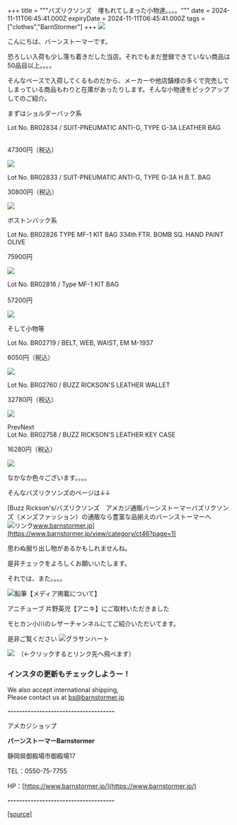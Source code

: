 +++
title = """バズリクソンズ　埋もれてしまった小物達。。。。"""
date = 2024-11-11T06:45:41.000Z
expiryDate = 2024-11-11T06:45:41.000Z
tags = ["clothes","BarnStormer"]
+++
[![](https://stat.ameba.jp/user_images/20231023/16/barnstormer-go/b2/03/p/o0420015015354743273.png)](https://ameblo.jp/barnstormer-go/entry-12825670498.html)

こんにちは、バーンストーマーです。

恐ろしい入荷も少し落ち着きだした当店。それでもまだ登録できていない商品は50品目以上。。。。

そんなペースで入荷してくるものだから、メーカーや他店舗様の多くで完売してしまっている商品もわりと在庫があったりします。そんな小物達をピックアップしてのご紹介。

まずはショルダーバック系

  
Lot No. BR02834 / SUIT-PNEUMATIC ANTI-G, TYPE G-3A LEATHER BAG  
 

47300円（税込）

[![](https://stat.ameba.jp/user_images/20241111/14/barnstormer-go/1f/f8/j/o0466070015508757201.jpg)](https://stat.ameba.jp/user_images/20241111/14/barnstormer-go/1f/f8/j/o0466070015508757201.jpg)

Lot No. BR02833 / SUIT-PNEUMATIC ANTI-G, TYPE G-3A H.B.T. BAG

30800円（税込）

[![](https://stat.ameba.jp/user_images/20241111/14/barnstormer-go/9b/1e/j/o0466070015508757212.jpg)](https://stat.ameba.jp/user_images/20241111/14/barnstormer-go/9b/1e/j/o0466070015508757212.jpg)

ボストンバック系

Lot No. BR02826 TYPE MF-1 KIT BAG 334th FTR. BOMB SQ. HAND PAINT OLIVE 

75900円

[![](https://stat.ameba.jp/user_images/20241111/14/barnstormer-go/4e/1b/j/o0466070015508757203.jpg)](https://stat.ameba.jp/user_images/20241111/14/barnstormer-go/4e/1b/j/o0466070015508757203.jpg)

  
Lot No. BR02816 / Type MF-1 KIT BAG  
   
57200円

[![](https://stat.ameba.jp/user_images/20241111/14/barnstormer-go/63/b9/j/o1200140015508757214.jpg)](https://stat.ameba.jp/user_images/20241111/14/barnstormer-go/63/b9/j/o1200140015508757214.jpg)

そして小物等

Lot No. BR02719 / BELT, WEB, WAIST, EM M-1937

6050円（税込）

[![](https://stat.ameba.jp/user_images/20241111/14/barnstormer-go/0a/2a/j/o0600070015508757208.jpg)](https://stat.ameba.jp/user_images/20241111/14/barnstormer-go/0a/2a/j/o0600070015508757208.jpg)

Lot No. BR02760 / BUZZ RICKSON'S LEATHER WALLET

32780円（税込）

[![](https://stat.ameba.jp/user_images/20241111/14/barnstormer-go/9c/f2/j/o0466070015508757206.jpg)](https://stat.ameba.jp/user_images/20241111/14/barnstormer-go/9c/f2/j/o0466070015508757206.jpg)

  
PrevNext  
Lot No. BR02758 / BUZZ RICKSON'S LEATHER KEY CASE

16280円（税込）

[![](https://stat.ameba.jp/user_images/20241111/14/barnstormer-go/d9/96/j/o0466070015508757209.jpg)](https://stat.ameba.jp/user_images/20241111/14/barnstormer-go/d9/96/j/o0466070015508757209.jpg)

なかなか色々ございます。。。。

そんなバズリクソンズのページは↓↓

[Buzz Rickson's/バズリクソンズ　アメカジ通販バーンストーマーバズリクソンズ（メンズファッション）の通販なら豊富な品揃えのバーンストーマーへ![リンク](https://c.stat100.ameba.jp/ameblo/symbols/v3.20.0/svg/gray/editor_link.svg)www.barnstormer.jp](https://www.barnstormer.jp/view/category/ct46?page=1)

思わぬ掘り出し物があるかもしれませんね。

是非チェックをよろしくお願いいたします。

それでは、また。。。。

![鉛筆](https://stat100.ameba.jp/blog/ucs/img/char/char3/519.png)【メディア掲載について】

アニチューブ 片野英児【アニキ】にご取材いただきました

モヒカン小川のレザーチャンネルにてご紹介いただいてます。

是非ご覧ください ![グラサンハート](https://stat100.ameba.jp/blog/ucs/img/char/char3/148.png)

[![](https://stat.ameba.jp/user_images/20230412/16/barnstormer-go/6a/23/p/o0108010815269242493.png)](https://www.instagram.com/barnstormer_daily/)　（←クリックするとリンク先へ飛べます）

### インスタの更新もチェックしようー！

We also accept international shipping,  
Please contact us at bs@barnstormer.jp

**\-------------------------------------**

アメカジショップ

**バーンストーマーBarnstormer**

静岡県御殿場市御殿場17

TEL：0550-75-7755

HP：[https://www.barnstormer.jp/](https://www.barnstormer.jp/)

**\-------------------------------------**

[[source]](https://ameblo.jp/barnstormer-go/entry-12874622454.html)
